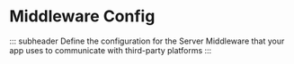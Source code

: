 # Middleware Config

::: subheader
Define the configuration for the Server Middleware that your app uses to communicate with third-party platforms 
:::
